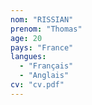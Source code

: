 ```yaml
---
nom: "RISSIAN"
prenom: "Thomas"
age: 20
pays: "France"
langues:
  - "Français"
  - "Anglais"
cv: "cv.pdf"
---
```

